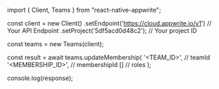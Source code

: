 import { Client, Teams } from "react-native-appwrite";

const client = new Client()
    .setEndpoint('https://cloud.appwrite.io/v1') // Your API Endpoint
    .setProject('5df5acd0d48c2'); // Your project ID

const teams = new Teams(client);

const result = await teams.updateMembership(
    '<TEAM_ID>', // teamId
    '<MEMBERSHIP_ID>', // membershipId
    [] // roles
);

console.log(response);
